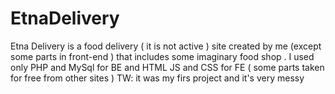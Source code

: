 # EtnaDelivery
Etna Delivery is a food delivery ( it is not active ) site created by me  (except some parts in front-end  ) that includes some imaginary food shop .
I used only PHP and MySql  for BE  and HTML JS and CSS for FE ( some parts taken for free from other sites )
TW: it was my firs project and it's very messy 
